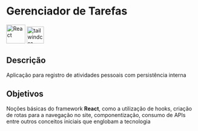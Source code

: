 # Gerenciador de Tarefas

<img src="https://techstack-generator.vercel.app/react-icon.svg" alt="React" width="50" height="50" />
<img src="https://cdn.jsdelivr.net/gh/devicons/devicon/icons/tailwindcss/tailwindcss-original-wordmark.svg" height="45" alt="tailwindcss logo"  />
  <img width="50" />

## Descrição
Aplicação para registro de atividades pessoais com persistência interna

## Objetivos
Noções básicas do framework **React**, como a utilização de hooks, criação de rotas para a navegação no site, componentização, consumo de APIs entre outros conceitos iniciais que englobam a tecnologia